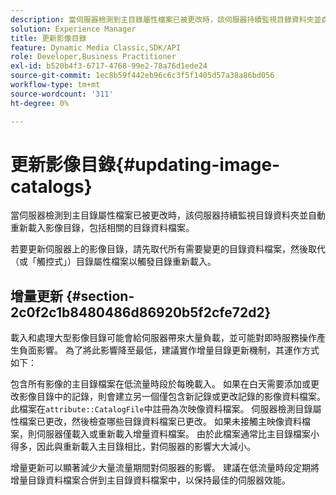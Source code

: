 ```yaml
---
description: 當伺服器檢測到主目錄屬性檔案已被更改時，該伺服器持續監視目錄資料夾並自動重新載入影像目錄，包括相關的目錄資料檔案。
solution: Experience Manager
title: 更新影像目錄
feature: Dynamic Media Classic,SDK/API
role: Developer,Business Practitioner
exl-id: b520b4f3-6717-4768-99e2-78a76d1ede24
source-git-commit: 1ec8b59f442eb96c6c3f5f1405d57a38a86bd056
workflow-type: tm+mt
source-wordcount: '311'
ht-degree: 0%

---
```


# 更新影像目錄{#updating-image-catalogs}

當伺服器檢測到主目錄屬性檔案已被更改時，該伺服器持續監視目錄資料夾並自動重新載入影像目錄，包括相關的目錄資料檔案。

若要更新伺服器上的影像目錄，請先取代所有需要變更的目錄資料檔案，然後取代（或「觸控式」）目錄屬性檔案以觸發目錄重新載入。

## 增量更新 {#section-2c0f2c1b8480486d86920b5f2cfe72d2}

載入和處理大型影像目錄可能會給伺服器帶來大量負載，並可能對即時服務操作產生負面影響。 為了將此影響降至最低，建議實作增量目錄更新機制，其運作方式如下：

包含所有影像的主目錄檔案在低流量時段於每晚載入。 如果在白天需要添加或更改影像目錄中的記錄，則會建立另一個僅包含新記錄或更改記錄的影像資料檔案。 此檔案在`attribute::CatalogFile`中註冊為次映像資料檔案。 伺服器檢測目錄屬性檔案已更改，然後檢查哪些目錄資料檔案已更改。 如果未接觸主映像資料檔案，則伺服器僅載入或重新載入增量資料檔案。 由於此檔案通常比主目錄檔案小得多，因此與重新載入主目錄相比，對伺服器的影響大大減小。

增量更新可以顯著減少大量流量期間對伺服器的影響。 建議在低流量時段定期將增量目錄資料檔案合併到主目錄資料檔案中，以保持最佳的伺服器效能。
